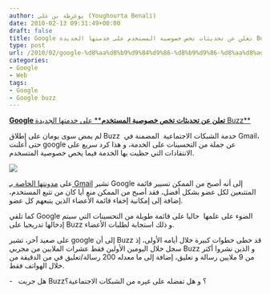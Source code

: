 ```yaml
---
author: يوغرطة بن علي (Youghourta Benali)
date: 2010-02-13 09:31:49+00:00
draft: false
title: Google تعلن عن تحديثات تخص خصوصية المستخدم على خدمتها الجديدة Buzz
type: post
url: /2010/02/google-%d8%aa%d8%b9%d9%84%d9%86-%d8%b9%d9%86-%d8%aa%d8%ad%d8%af%d9%8a%d8%ab%d8%a7%d8%aa-%d8%aa%d8%ae%d8%b5-%d8%a7%d9%84%d8%ae%d8%b5%d9%88%d8%b5%d9%8a%d8%a9-%d8%b9%d9%84%d9%89-%d8%ae%d8%af%d9%85%d8%aa/
categories:
- Google
- Web
tags:
- Google
- Google buzz
---
```


[**Google تعلن عن تحديثات تخص خصوصية المستخدم**** على خدمتها الجديدة Buzz**](http://www.it-scoop.com/2010/02/google-%d8%aa%d8%b9%d9%84%d9%86-%d8%b9%d9%86-%d8%aa%d8%ad%d8%af%d9%8a%d8%ab%d8%a7%d8%aa-%d8%aa%d8%ae%d8%b5-%d8%a7%d9%84%d8%ae%d8%b5%d9%88%d8%b5%d9%8a%d8%a9-%d8%b9%d9%84%d9%89-%d8%ae%d8%af%d9%85%d8%aa/)


لم يمض سوى يومان على إطلاق Buzz  خدمة الشبكات الاجتماعية  المضمنة في Gmail، حتى أعلنت google عن جملة من التحسينات على الخدمة، و هذا كرد سريع على الانتقادات التي حظيت بها الخدمة فيما يخص خصوصية المتسخدم.

[![](http://www.it-scoop.com/wp-content/uploads/2010/02/google-buzz-300x102.jpg)
](http://www.it-scoop.com/2010/02/google-%d8%aa%d8%b9%d9%84%d9%86-%d8%b9%d9%86-%d8%aa%d8%ad%d8%af%d9%8a%d8%ab%d8%a7%d8%aa-%d8%aa%d8%ae%d8%b5-%d8%a7%d9%84%d8%ae%d8%b5%d9%88%d8%b5%d9%8a%d8%a9-%d8%b9%d9%84%d9%89-%d8%ae%d8%af%d9%85%d8%aa/)

على [مدونتها الخاصة بـ Gmail](http://gmailblog.blogspot.com/?utm_source=us-en-gmnav&utm_medium=et&utm_content=gmnav) تشير Google إلى أنه أصبح من الممكن تسيير قائمة المتتبعين لكل عضو بشكل أفضل، فقد أصبح من الممكن منع أيا كان من تتبع المستخدم، إضافة إلى إمكانية إخفاء قائمة الأعضاء الذين يتبعهم كل عضو.

كما تلقي Google الضوء على علمها  حاليا على قائمة طويلة من التحسينات التي سيتم إدخالها تدريجيا على Buzz و ذلك استجابة لطلبات الأعضاء.

على صعيد آخر، تشير google إلى أن Buzz قد خطى خطوات كبيرة خلال أيامه الأولى، إذ سجل خلال اليومين الأولين فقط عشرات الملايين من مجربي Buzz و الذين نشروا أكثر من 9 ملايين رسالة و تعليق، إضافة إلى ما معدله 200 رسالة/تعليق في من الدقيقة من خلال الهواتف فقط.

-   هل جربت Buzz؟ و هل تفضله على غيره من الشبكات الاجتماعية؟

